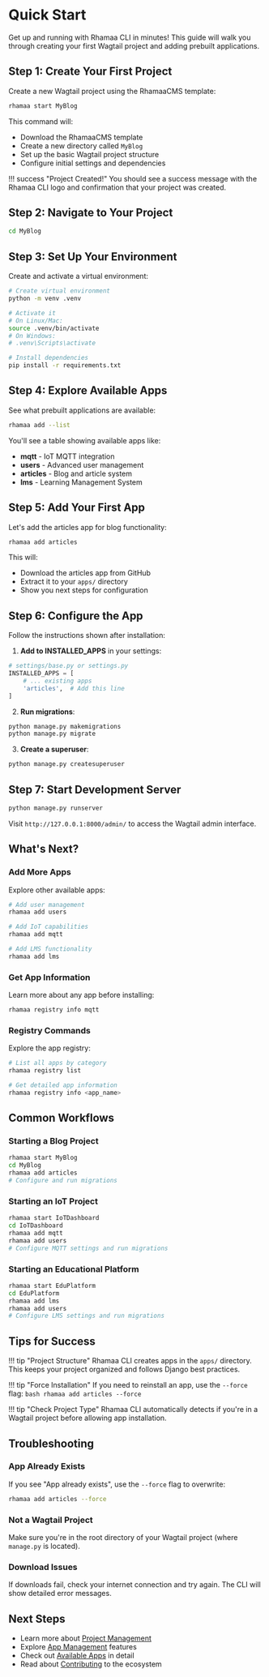 # Quick Start

Get up and running with Rhamaa CLI in minutes! This guide will walk you through creating your first Wagtail project and adding prebuilt applications.

## Step 1: Create Your First Project

Create a new Wagtail project using the RhamaaCMS template:

```bash
rhamaa start MyBlog
```

This command will:

- Download the RhamaaCMS template
- Create a new directory called `MyBlog`
- Set up the basic Wagtail project structure
- Configure initial settings and dependencies

!!! success "Project Created!"
    You should see a success message with the Rhamaa CLI logo and confirmation that your project was created.

## Step 2: Navigate to Your Project

```bash
cd MyBlog
```

## Step 3: Set Up Your Environment

Create and activate a virtual environment:

```bash
# Create virtual environment
python -m venv .venv

# Activate it
# On Linux/Mac:
source .venv/bin/activate
# On Windows:
# .venv\Scripts\activate

# Install dependencies
pip install -r requirements.txt
```

## Step 4: Explore Available Apps

See what prebuilt applications are available:

```bash
rhamaa add --list
```

You'll see a table showing available apps like:

- **mqtt** - IoT MQTT integration
- **users** - Advanced user management
- **articles** - Blog and article system
- **lms** - Learning Management System

## Step 5: Add Your First App

Let's add the articles app for blog functionality:

```bash
rhamaa add articles
```

This will:

- Download the articles app from GitHub
- Extract it to your `apps/` directory
- Show you next steps for configuration

## Step 6: Configure the App

Follow the instructions shown after installation:

1. **Add to INSTALLED_APPS** in your settings:

```python
# settings/base.py or settings.py
INSTALLED_APPS = [
    # ... existing apps
    'articles',  # Add this line
]
```

2. **Run migrations**:

```bash
python manage.py makemigrations
python manage.py migrate
```

3. **Create a superuser**:

```bash
python manage.py createsuperuser
```

## Step 7: Start Development Server

```bash
python manage.py runserver
```

Visit `http://127.0.0.1:8000/admin/` to access the Wagtail admin interface.

## What's Next?

### Add More Apps

Explore other available apps:

```bash
# Add user management
rhamaa add users

# Add IoT capabilities
rhamaa add mqtt

# Add LMS functionality
rhamaa add lms
```

### Get App Information

Learn more about any app before installing:

```bash
rhamaa registry info mqtt
```

### Registry Commands

Explore the app registry:

```bash
# List all apps by category
rhamaa registry list

# Get detailed app information
rhamaa registry info <app_name>
```

## Common Workflows

### Starting a Blog Project

```bash
rhamaa start MyBlog
cd MyBlog
rhamaa add articles
# Configure and run migrations
```

### Starting an IoT Project

```bash
rhamaa start IoTDashboard
cd IoTDashboard
rhamaa add mqtt
rhamaa add users
# Configure MQTT settings and run migrations
```

### Starting an Educational Platform

```bash
rhamaa start EduPlatform
cd EduPlatform
rhamaa add lms
rhamaa add users
# Configure LMS settings and run migrations
```

## Tips for Success

!!! tip "Project Structure"
    Rhamaa CLI creates apps in the `apps/` directory. This keeps your project organized and follows Django best practices.

!!! tip "Force Installation"
    If you need to reinstall an app, use the `--force` flag:
    ```bash
    rhamaa add articles --force
    ```

!!! tip "Check Project Type"
    Rhamaa CLI automatically detects if you're in a Wagtail project before allowing app installation.

## Troubleshooting

### App Already Exists

If you see "App already exists", use the `--force` flag to overwrite:

```bash
rhamaa add articles --force
```

### Not a Wagtail Project

Make sure you're in the root directory of your Wagtail project (where `manage.py` is located).

### Download Issues

If downloads fail, check your internet connection and try again. The CLI will show detailed error messages.

## Next Steps

- Learn more about [Project Management](../commands/project-management.md)
- Explore [App Management](../commands/app-management.md) features
- Check out [Available Apps](../apps/index.md) in detail
- Read about [Contributing](../development/contributing.md) to the ecosystem